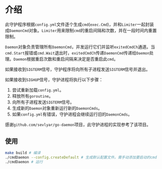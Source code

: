 # 介绍

此守护程序根据`config.yml`文件逐个生成`cmd`(`exec.Cmd`)，并和`Limiter`一起封装成`DaemonCmd`对象。`Limiter`用来限制`cmd`的重启间隔和次数，并在一段时间内重置限制。

`Daemon`对象负责管理所有`DaemonCmd`，并发运行它们并监听`exitedCmdCh`通道。当`cmd.Start`报错或`cmd.Wait`退出时，`exitedCmdCh`传递`DaemonCmd`传递给`Daemon`处理。`Daemon`根据重启次数和重启间隔来决定是否重启此`cmd`。

如果接收到`SIGTERM`信号，守护程序将向所有子进程发送`SIGTERM`信号并退出。

如果接收到`SIGHUP`信号，守护进程将执行以下步骤：

1. 尝试重新加载`config.yml`。
2. 释放所有`goroutine`。
3. 向所有子进程发送`SIGTERM`信号。
4. 生成新的`Daemon`对象重新运行新的`DaemonCmds`。
5. 如果`config.yml`有错误，守护进程会继续运行旧的`DaemonCmds`。

感谢`github.com/sevlyar/go-daemon`项目，此守护进程的实现参考了该项目。

## 使用

```bash
make build # 编译
./cmdDaemon --config.createDefault # 生成默认配置文件。需手动添加要启动的cmd
./cmdDaemon # 运行
```
